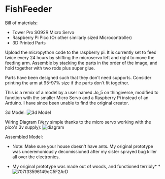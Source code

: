 # FishFeeder
Bill of materials:
  - Tower Pro SG92R Micro Servo
  - Raspberry Pi Pico (Or other similarly sized Microcontroller)
  - 3D Printed Parts

Upload the micropython code to the raspberry pi. It is currently set to feed twice every 24 hours by shifting the microservo left and right to move the feeding arm. Assemble by stacking the parts in the order of the image, and hold together with two rods plus super glue. 

Parts have been designed such that they don't need supports. Consider printing the arm at 95-97% size if the parts don't fit together.

This is a remix of a model by a user named Jo_5 on thingiverse, modified to function with the smaller Micro Servo and a Raspberry Pi instead of an Arduino. I have since been unable to find the original creator. 

3d Model:
![3d Model](https://github.com/twu425/FishFeeder/assets/82834362/f47fb8ee-0366-41aa-8b15-10d429774c65)

Wiring Diagram (Very simple thanks to the micro servo working with the pico's 3v supply):
![diagram](https://github.com/twu425/FishFeeder/assets/82834362/f6daffde-ed97-4cbb-bc52-2c50461fc6b7)

Assembled Model:
* Note: Make sure your house doesn't have ants. My original prototype was unceremoniously decomissioned after my sister sprayed bug killer all over the electronics.

* My original prototype was made out of woods, and functioned terribly* *
![707f33596149oC5F2ArD](https://github.com/twu425/FishFeeder/assets/82834362/c13c1598-3bd5-4034-b24a-5ae0afff85cf)
